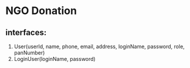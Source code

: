 # NGO Donation

## interfaces: 
1. User(userId, name, phone, email, address, loginName, password, role, panNumber)
2. LoginUser(loginName, password)